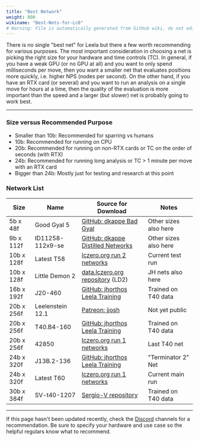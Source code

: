 ```yaml
---
title: "Best Network"
weight: 800
wikiname: "Best-Nets-for-Lc0"
# Warning: File is automatically generated from GitHub wiki, do not edit by hand.
---
```

There is no single "best net" for Leela but there a few worth recommending for various purposes. The most important consideration in choosing a net is picking the right size for your hardware and time controls (TC). In general, if you have a weak GPU (or no GPU at all) and you want to only spend milliseconds per move, then you want a smaller net that evaluates positions more quickly, i.e. higher NPS (nodes per second). On the other hand, if you have an RTX card (or several) and you want to run an analysis on a single move for hours at a time, then the quality of the evaluation is more important than the speed and a larger (but slower) net is probably going to work best.

---

### Size versus Recommended Purpose
* Smaller than 10b: Recommended for sparring vs humans
* 10b: Recommended for running on CPU
* 20b: Recommended for running on non-RTX cards or TC on the order of seconds (with RTX)
* 24b: Recommended for running long analysis or TC > 1 minute per move with an RTX card
* Bigger than 24b: Mostly just for testing and research at this point

### Network List

| Size   | Name             | Source for Download               | Notes            |
|--------|------------------|-----------------------------------|------------------|
| 5b x 48f   | Good Gyal 5      | [GitHub: dkappe Bad Gyal](https://github.com/dkappe/leela-chess-weights/wiki/Bad-Gyal) | Other sizes also here |
| 9b x 112f  | ID11258-112x9-se | [GitHub: dkappe Distilled Networks](https://github.com/dkappe/leela-chess-weights/wiki/Distilled-Networks) | Other sizes also here |
| 10b x 128f | Latest T58       | [lczero.org run 2 networks](https://lczero.org/networks/2) | Current test run |
| 10b x 128f | Little Demon 2 | [data.lczero.org repository](http://data.lczero.org/files/networks-contrib/) (LD2) | JH nets also here |
| 16b x 192f | J20-460          | [GitHub: jhorthos Leela Training](https://github.com/jhorthos/lczero-training/wiki/Leela-Training) | Trained on T40 data |
| 20b x 256f | Leelenstein 12.1 | [Patreon: jjosh](https://www.patreon.com/posts/ls-12-1-32002737) | Not yet public |
| 20b x 256f | T40.B4-160       | [GitHub: jhorthos Leela Training](https://github.com/jhorthos/lczero-training/wiki/Leela-Training) | Trained on T40 data |
| 20b x 256f | 42850            | [lczero.org run 1 networks](https://lczero.org/networks/1) | Last T40 net |
| 24b x 320f | J13B.2-136       | [GitHub: jhorthos Leela Training](https://github.com/jhorthos/lczero-training/wiki/Leela-Training) | "Terminator 2" Net |
| 24b x 320f | Latest T60       | [lczero.org run 1 networks](https://lczero.org/networks/1) | Current main run |
| 30b x 384f | SV-t40-1207      | [Sergio-V repository](https://www.comp.nus.edu.sg/~sergio-v/t40/384x30/) | Trained on T40 data |

---
If this page hasn't been updated recently, check the [Discord](https://discordapp.com/channels/425419482568196106/425419483016855563) channels for a recommendation. Be sure to specify your hardware and use case so the helpful regulars know what to recommend.
